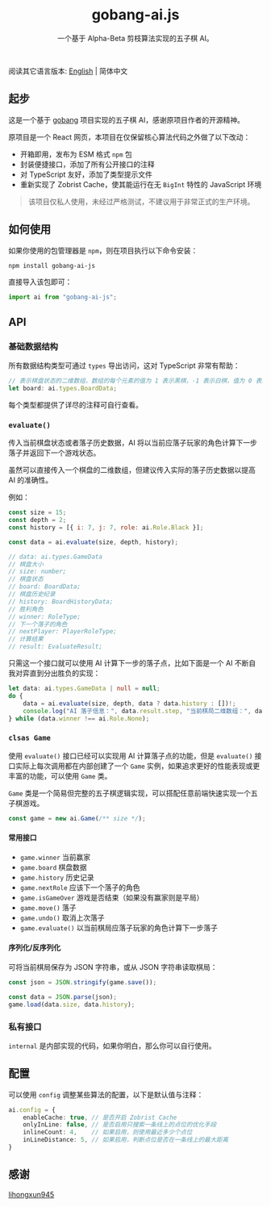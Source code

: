 <!-- 名字 -->
<h1 align="center">gobang-ai.js</h1>
<!-- 描述 -->
<p align="center">一个基于 Alpha-Beta 剪枝算法实现的五子棋 AI。</p>
<br/>

阅读其它语言版本: [English](./README.md) | 简体中文

## 起步

这是一个基于 [gobang](https://github.com/lihongxun945/gobang) 项目实现的五子棋 AI，感谢原项目作者的开源精神。

原项目是一个 React 网页，本项目在仅保留核心算法代码之外做了以下改动：

- 开箱即用，发布为 ESM 格式 `npm` 包
- 封装便捷接口，添加了所有公开接口的注释
- 对 TypeScript 友好，添加了类型提示文件
- 重新实现了 Zobrist Cache，使其能运行在无 `BigInt` 特性的 JavaScript 环境

> 该项目仅私人使用，未经过严格测试，不建议用于非常正式的生产环境。

## 如何使用

如果你使用的包管理器是 `npm`，则在项目执行以下命令安装：

```shell
npm install gobang-ai-js
```

直接导入该包即可：

```js
import ai from "gobang-ai-js";
```

## API

### 基础数据结构

所有数据结构类型可通过 `types` 导出访问，这对 TypeScript 非常有帮助：

```ts
// 表示棋盘状态的二维数组，数组的每个元素的值为 1 表示黑棋，-1 表示白棋，值为 0 表示此处未落子。
let board: ai.types.BoardData;
```

每个类型都提供了详尽的注释可自行查看。

### `evaluate()`

传入当前棋盘状态或者落子历史数据，AI 将以当前应落子玩家的角色计算下一步落子并返回下一个游戏状态。

虽然可以直接传入一个棋盘的二维数组，但建议传入实际的落子历史数据以提高 AI 的准确性。

例如：

```js
const size = 15;
const depth = 2;
const history = [{ i: 7, j: 7, role: ai.Role.Black }];

const data = ai.evaluate(size, depth, history);

// data: ai.types.GameData
// 棋盘大小
// size: number;
// 棋盘状态
// board: BoardData;
// 棋盘历史纪录
// history: BoardHistoryData;
// 胜利角色
// winner: RoleType;
// 下一个落子的角色
// nextPlayer: PlayerRoleType;
// 计算结果
// result: EvaluateResult;
```

只需这一个接口就可以使用 AI 计算下一步的落子点，比如下面是一个 AI 不断自我对弈直到分出胜负的实现：

```ts
let data: ai.types.GameData | null = null;
do {
    data = ai.evaluate(size, depth, data ? data.history : [])!;
    console.log("AI 落子信息：", data.result.step, "当前棋局二维数组：", data.board);
} while (data.winner !== ai.Role.None);
```

### `clsas Game`

使用 `evaluate()` 接口已经可以实现用 AI 计算落子点的功能，但是 `evaluate()` 接口实际上每次调用都在内部创建了一个 `Game` 实例，如果追求更好的性能表现或更丰富的功能，可以使用 `Game` 类。

`Game` 类是一个简易但完整的五子棋逻辑实现，可以搭配任意前端快速实现一个五子棋游戏。

```ts
const game = new ai.Game(/** size */);
```

#### 常用接口

- `game.winner` 当前赢家
- `game.board` 棋盘数据
- `game.history` 历史记录
- `game.nextRole` 应该下一个落子的角色
- `game.isGameOver` 游戏是否结束（如果没有赢家则是平局）
- `game.move()` 落子
- `game.undo()` 取消上次落子
- `game.evaluate()` 以当前棋局应落子玩家的角色计算下一步落子

#### 序列化/反序列化

可将当前棋局保存为 JSON 字符串，或从 JSON 字符串读取棋局：

```ts
const json = JSON.stringify(game.save());

const data = JSON.parse(json);
game.load(data.size, data.history);
```

### 私有接口

`internal` 是内部实现的代码，如果你明白，那么你可以自行使用。

## 配置

可以使用 `config` 调整某些算法的配置，以下是默认值与注释：

```ts
ai.config = {
    enableCache: true, // 是否开启 Zobrist Cache
    onlyInLine: false, // 是否启用只搜索一条线上的点位的优化手段
    inlineCount: 4,    // 如果启用，则使用最近多少个点位
    inLineDistance: 5, // 如果启用，判断点位是否在一条线上的最大距离
}
```

## 感谢

[lihongxun945](https://github.com/lihongxun945)
